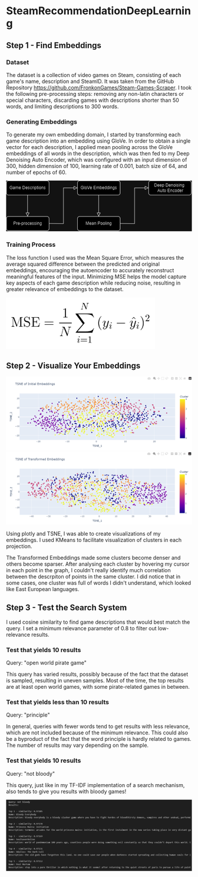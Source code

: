 # SteamRecommendationDeepLearning

## Step 1 - Find Embeddings
### Dataset
The dataset is a collection of video games on Steam, consisting of each game's name, description and SteamID. It was taken from the GitHub Repository https://github.com/FronkonGames/Steam-Games-Scraper. I took the following pre-processing steps: removing any non-latin characters or special characters, discarding games with descriptions shorter than 50 words, and limiting descriptions to 300 words.

### Generating Embeddings

To generate my own embedding domain, I started by transforming each game description into an embedding using GloVe. In order to obtain a single vector for each description, I applied mean pooling across the GloVe embeddings of all words in the description, which was then fed to my Deep Denoising Auto Encoder, which was configured with an input dimension of 300, hidden dimension of 100, learning rate of 0.001, batch size of 64, and number of epochs of 60.

![Topology](img/NLPTopology.drawio.png)

### Training Process

The loss function I used was the Mean Square Error, which measures the average squared difference between the predicted and original embeddings, encouraging the autoencoder to accurately reconstruct meaningful features of the input. Minimizing MSE helps the model capture key aspects of each game description while reducing noise, resulting in greater relevance of embeddings to the dataset.

![MSE Equation](img/MSEEquation.png)

## Step 2 - Visualize Your Embeddings

![TSNE Initial Embeddings](img/TSNEInitialEmbeddings.PNG)
![TSNE Transformed Embeddings](img/TSNETransformedEmbeddings.PNG)

Using plotly and TSNE, I was able to create visualizations of my embeddings. I used KMeans to facilitate visualization of clusters in each projection.

The Transformed Embeddings made some clusters become denser and others become sparser. After analysing each cluster by hovering my cursor in each point in the graph, I couldn't really identify much correlation between the descrpiton of points in the same cluster. I did notice that in some cases, one cluster was full of words I didn't understand, which looked like East European languages.

## Step 3 - Test the Search System

I used cosine similarity to find game descriptions that would best match the query. I set a minimum relevance parameter of 0.8 to filter out low-relevance results.

### Test that yields 10 results
Query: "open world pirate game"

This query has varied results, possibly because of the fact that the dataset is sampled, resulting in uneven samples. Most of the time, the top results are at least open world games, with some pirate-related games in between.

### Test that yields less than 10 results
Query: "principle"

In general, queries with fewer words tend to get results with less relevance, which are not included because of the minimum relevance. This could also be a byproduct of the fact that the word principle is hardly related to games. The number of results may vary depending on the sample.

### Test that yields 10 results
Query: "not bloody"

This query, just like in my TF-IDF implementation of a search mechanism, also tends to give you results with bloody games!

![result of the query "not bloody"](img/Step3Result.png)